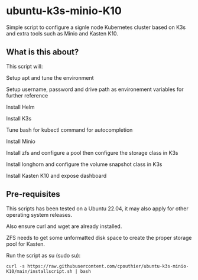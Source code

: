 # ubuntu-k3s-minio-K10
Simple script to configure a signle node Kubernetes cluster based on K3s and extra tools such as Minio and Kasten K10.

## What is this about?

This script will:

   Setup apt and tune the environment

   Setup username, password and drive path as environement variables for further reference

   Install Helm

   Install K3s

   Tune bash for kubectl command for autocompletion

   Install Minio

   Install zfs and configure a pool then configure the storage class in K3s

   Install longhorn and configure the volume snapshot class in K3s

   Install Kasten K10 and expose dashboard

## Pre-requisites

This scripts has been tested on a Ubuntu 22.04, it may also apply for other operating system releases.

Also ensure curl and wget are already installed.

ZFS needs to get some unformatted disk space to create the proper storage pool for Kasten.

Run the script as su (sudo su):

```console
curl -s https://raw.githubusercontent.com/cpouthier/ubuntu-k3s-minio-K10/main/installscript.sh | bash
```
